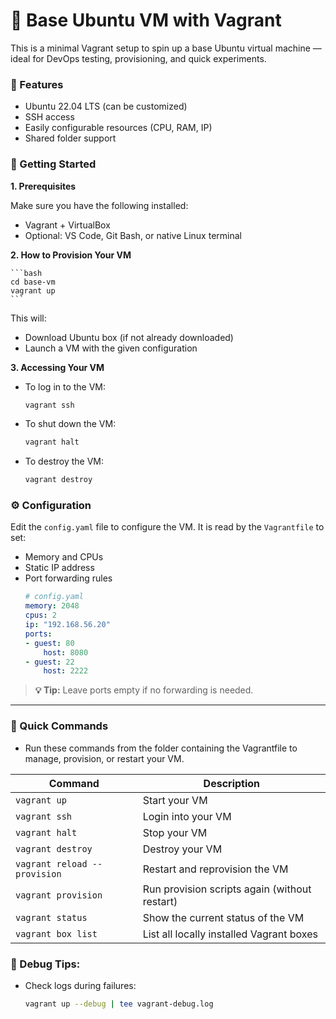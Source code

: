# 🧱 Base Ubuntu VM with Vagrant

This is a minimal Vagrant setup to spin up a base Ubuntu virtual machine — ideal for DevOps testing, provisioning, and quick experiments.


### 🔧 Features

- Ubuntu 22.04 LTS (can be customized)
- SSH access
- Easily configurable resources (CPU, RAM, IP)
- Shared folder support


### 🚀 Getting Started

**1. Prerequisites**

Make sure you have the following installed:

- Vagrant + VirtualBox
- Optional: VS Code, Git Bash, or native Linux terminal


**2. How to Provision Your VM**

    ```bash
    cd base-vm
    vagrant up
    ```

This will:
- Download Ubuntu box (if not already downloaded)
- Launch a VM with the given configuration


**3. Accessing Your VM**

- To log in to the VM:
    ```sh
    vagrant ssh
    ```

- To shut down the VM:
    ```sh
    vagrant halt
    ```

- To destroy the VM:
    ```sh
    vagrant destroy
    ```

### ⚙️ Configuration

Edit the `config.yaml` file to configure the VM. It is read by the `Vagrantfile` to set:
- Memory and CPUs
- Static IP address
- Port forwarding rules
    ```yml
    # config.yaml
    memory: 2048
    cpus: 2
    ip: "192.168.56.20"
    ports:
    - guest: 80
        host: 8080
    - guest: 22
        host: 2222
    ```

> **💡 Tip:** Leave ports empty if no forwarding is needed.

---

### 📁 Quick Commands

- Run these commands from the folder containing the Vagrantfile to manage, provision, or restart your VM.

| Command                      | Description                                   |
| ---------------------------- | --------------------------------------------- |
| `vagrant up`                 | Start your VM                                 |
| `vagrant ssh`                | Login into your VM                            |
| `vagrant halt`               | Stop your VM                                  |
| `vagrant destroy`            | Destroy your VM                               |
| `vagrant reload --provision` | Restart and reprovision the VM                |
| `vagrant provision`          | Run provision scripts again (without restart) |
| `vagrant status`             | Show the current status of the VM             |
| `vagrant box list`           | List all locally installed Vagrant boxes      |


### 🧪 Debug Tips:

- Check logs during failures:
    ```sh
    vagrant up --debug | tee vagrant-debug.log
    ```